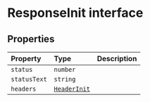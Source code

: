 # ResponseInit interface










## Properties

| Property	   | Type	| Description|
|:-------------|:-------|:-----------|
|`status`      | `number` |  |
|`statusText`      | `string` |  |
|`headers`      | [`HeaderInit`](../whatwg-fetch/whatwg-fetch.md#types) |  |






